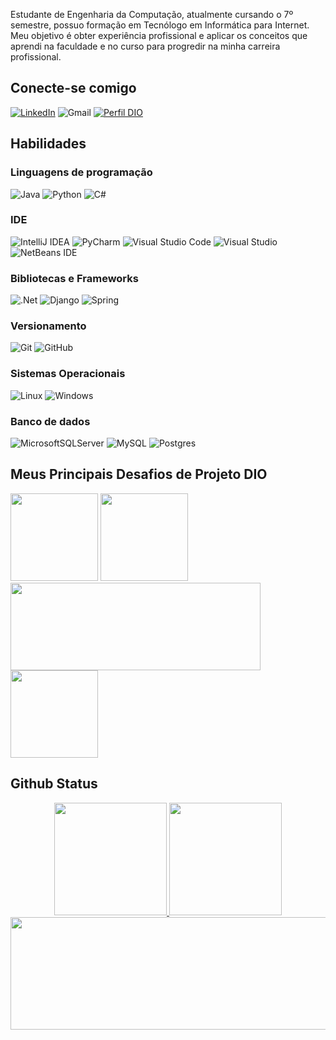 Estudante de Engenharia da Computação, atualmente cursando o 7º semestre, possuo formação em Tecnólogo em Informática para Internet. Meu objetivo é obter experiência profissional e aplicar os conceitos que aprendi na faculdade e no curso para progredir na minha carreira profissional.

## Conecte-se comigo
[![LinkedIn](https://img.shields.io/badge/LinkedIn-000?style=for-the-badge&logo=linkedin&logoColor=0E76A8)](https://www.linkedin.com/in/leonardo-mendes-ferreira-/)
![Gmail](https://img.shields.io/badge/Gmail-D14836?style=for-the-badge&logo=gmail&logoColor=white)
[![Perfil DIO](https://img.shields.io/badge/-Meu%20Perfil%20na%20DIO-30A3DC?style=for-the-badge)](https://web.dio.me/users/leodsmf/)

## Habilidades
### Linguagens de programação
![Java](https://img.shields.io/badge/java-%23ED8B00.svg?style=for-the-badge&logo=openjdk&logoColor=white)
![Python](https://img.shields.io/badge/python-3670A0?style=for-the-badge&logo=python&logoColor=ffdd54)
![C#](https://img.shields.io/badge/C%23-000?style=for-the-badge&logo=c-sharp&logoColor=823085)

### IDE
![IntelliJ IDEA](https://img.shields.io/badge/IntelliJIDEA-000000.svg?style=for-the-badge&logo=intellij-idea&logoColor=white)
![PyCharm](https://img.shields.io/badge/pycharm-143?style=for-the-badge&logo=pycharm&logoColor=black&color=black&labelColor=green)
![Visual Studio Code](https://img.shields.io/badge/Visual%20Studio%20Code-0078d7.svg?style=for-the-badge&logo=visual-studio-code&logoColor=white)
![Visual Studio](https://img.shields.io/badge/Visual%20Studio-5C2D91.svg?style=for-the-badge&logo=visual-studio&logoColor=white)
![NetBeans IDE](https://img.shields.io/badge/NetBeansIDE-1B6AC6.svg?style=for-the-badge&logo=apache-netbeans-ide&logoColor=white)

### Bibliotecas e Frameworks
![.Net](https://img.shields.io/badge/.NET-5C2D91?style=for-the-badge&logo=.net&logoColor=white)
![Django](https://img.shields.io/badge/django-%23092E20.svg?style=for-the-badge&logo=django&logoColor=white)
![Spring](https://img.shields.io/badge/spring-%236DB33F.svg?style=for-the-badge&logo=spring&logoColor=white)

### Versionamento 
![Git](https://img.shields.io/badge/git-%23F05033.svg?style=for-the-badge&logo=git&logoColor=white)
![GitHub](https://img.shields.io/badge/github-%23121011.svg?style=for-the-badge&logo=github&logoColor=white)

### Sistemas Operacionais 
![Linux](https://img.shields.io/badge/Linux-FCC624?style=for-the-badge&logo=linux&logoColor=black)
![Windows](https://img.shields.io/badge/Windows-0078D6?style=for-the-badge&logo=windows&logoColor=white)

### Banco de dados
![MicrosoftSQLServer](https://img.shields.io/badge/Microsoft%20SQL%20Server-CC2927?style=for-the-badge&logo=microsoft%20sql%20server&logoColor=white)
![MySQL](https://img.shields.io/badge/mysql-%2300f.svg?style=for-the-badge&logo=mysql&logoColor=white)
![Postgres](https://img.shields.io/badge/postgres-%23316192.svg?style=for-the-badge&logo=postgresql&logoColor=white)

## Meus Principais Desafios de Projeto DIO

<img height="140em" src="https://github-readme-stats.vercel.app/api/pin/?username=LeonardoSantos16&repo=dio-lab-open-source&bg_color=000&border_color=30A3DC&show_icons=true&icon_color=30A3DC&title_color=E94D5F&text_color=FFF)](https://github.com/LeonardoSantos16/dio-lab-open-source)"/>
<img height="140em" src="https://github-readme-stats.vercel.app/api/pin/?username=LeonardoSantos16&repo=trilha-net-api-desafio&bg_color=000&border_color=30A3DC&show_icons=true&icon_color=30A3DC&title_color=E94D5F&text_color=FFF)](https://github.com/LeonardoSantos16/trilha-net-api-desafio)"/>

<img height="140em" width="400em" src="https://github-readme-stats.vercel.app/api/pin/?username=LeonardoSantos16&repo=trilha-net-testes-unitarios-desafio&bg_color=000&border_color=30A3DC&show_icons=true&icon_color=30A3DC&title_color=E94D5F&text_color=FFF)](https://github.com/LeonardoSantos16/trilha-net-testes-unitarios-desafio)"/>
<img height="140em" src="https://github-readme-stats.vercel.app/api/pin/?username=LeonardoSantos16&repo=python_bd&bg_color=000&border_color=30A3DC&show_icons=true&icon_color=30A3DC&title_color=E94D5F&text_color=FFF)](https://github.com/LeonardoSantos16/python_bd)"/>




## Github Status
<div align="center">
  <a href="https://github.com/LeonardoSantos16">
  <img height="180em" src="https://github-readme-stats.vercel.app/api?username=LeonardoSantos16&show_icons=true&theme=dark&include_all_commits=true&count_private=true"/>
  <img height="180em" src="https://github-readme-stats.vercel.app/api/top-langs/?username=LeonardoSantos16&layout=compact&langs_count=7&theme=dark"/>
  <img height="180em" width="4000em" src="https://streak-stats.demolab.com?user=LeonardoSantos16&theme=dark&locale=pt_BR&mode=weekly)](https://git.io/streak-stats"/>
</div>




<!--[![GitHub Streak](https://streak-stats.demolab.com?user=LeonardoSantos16&theme=dark&locale=pt_BR&mode=weekly)](https://git.io/streak-stats) -->

